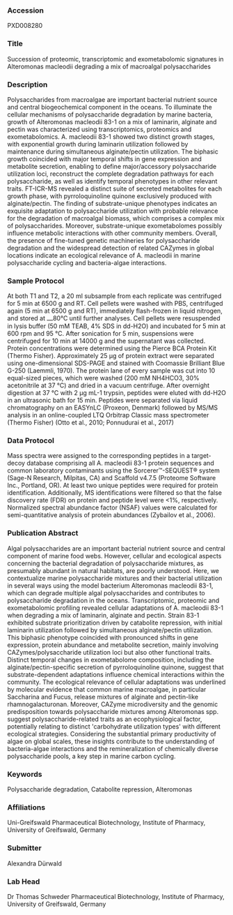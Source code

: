 ### Accession
PXD008280

### Title
Succession of proteomic, transcriptomic and exometabolomic signatures in Alteromonas macleodii degrading a mix of macroalgal polysaccharides

### Description
Polysaccharides from macroalgae are important bacterial nutrient source and central biogeochemical component in the oceans. To illuminate the cellular mechanisms of polysaccharide degradation by marine bacteria, growth of Alteromonas macleodii 83-1 on a mix of laminarin, alginate and pectin was characterized using transcriptomics, proteomics and exometabolomics. A. macleodii 83-1 showed two distinct growth stages, with exponential growth during laminarin utilization followed by maintenance during simultaneous alginate/pectin utilization. The biphasic growth coincided with major temporal shifts in gene expression and metabolite secretion, enabling to define major/accessory polysaccharide utilization loci, reconstruct the complete degradation pathways for each polysaccharide, as well as identify temporal phenotypes in other relevant traits. FT-ICR-MS revealed a distinct suite of secreted metabolites for each growth phase, with pyrroloquinoline quinone exclusively produced with alginate/pectin. The finding of substrate-unique phenotypes indicates an exquisite adaptation to polysaccharide utilization with probable relevance for the degradation of macroalgal biomass, which comprises a complex mix of polysaccharides. Moreover, substrate-unique exometabolomes possibly influence metabolic interactions with other community members. Overall, the presence of fine-tuned genetic machineries for polysaccharide degradation and the widespread detection of related CAZymes in global locations indicate an ecological relevance of A. macleodii in marine polysaccharide cycling and bacteria-algae interactions.

### Sample Protocol
At both T1 and T2, a 20 ml subsample from each replicate was centrifuged for 5 min at 6500 g and RT. Cell pellets were washed with PBS, centrifuged again (5 min at 6500 g and RT),  immediately flash-frozen in liquid nitrogen, and stored at ⎼80°C until further analyses. Cell pellets were resuspended in lysis buffer (50 mM TEAB, 4% SDS in dd-H2O) and incubated for 5 min at 600 rpm and 95 °C. After sonication for 5 min, suspensions were centrifuged for 10 min at 14000 g and the supernatant was collected. Protein concentrations were determined using the Pierce BCA Protein Kit (Thermo Fisher). Approximately 25 µg of protein extract were separated using one-dimensional SDS-PAGE and stained with Coomassie Brilliant Blue G-250 (Laemmli, 1970). The protein lane of every sample was cut into 10 equal-sized pieces, which were washed (200 mM NH4HCO3, 30% acetonitrile at 37 °C) and dried in a vacuum centrifuge. After overnight digestion at 37 °C with 2 µg mL-1 trypsin, peptides were eluted with dd-H2O in an ultrasonic bath for 15 min. Peptides were separated via liquid chromatography on an EASYnLC (Proxeon, Denmark) followed by MS/MS analysis in an online-coupled LTQ Orbitrap Classic mass spectrometer (Thermo Fisher) (Otto et al., 2010; Ponnudurai et al., 2017)

### Data Protocol
Mass spectra were assigned to the corresponding peptides in a target-decoy database comprising all A. macleodii 83-1 protein sequences and common laboratory contaminants using the Sorcerer™-SEQUEST® system (Sage-N Research, Milpitas, CA) and Scaffold v4.7.5 (Proteome Software Inc., Portland, OR). At least two unique peptides were required for protein identification. Additionally, MS identifications were filtered so that the false discovery rate (FDR) on protein and peptide level were <1%, respectively. Normalized spectral abundance factor (NSAF) values were calculated for semi-quantitative analysis of protein abundances (Zybailov et al., 2006).

### Publication Abstract
Algal polysaccharides are an important bacterial nutrient source and central component of marine food webs. However, cellular and ecological aspects concerning the bacterial degradation of polysaccharide mixtures, as presumably abundant in natural habitats, are poorly understood. Here, we contextualize marine polysaccharide mixtures and their bacterial utilization in several ways using the model bacterium Alteromonas macleodii 83-1, which can degrade multiple algal polysaccharides and contributes to polysaccharide degradation in the oceans. Transcriptomic, proteomic and exometabolomic profiling revealed cellular adaptations of A. macleodii 83-1 when degrading a mix of laminarin, alginate and pectin. Strain 83-1 exhibited substrate prioritization driven by catabolite repression, with initial laminarin utilization followed by simultaneous alginate/pectin utilization. This biphasic phenotype coincided with pronounced shifts in gene expression, protein abundance and metabolite secretion, mainly involving CAZymes/polysaccharide utilization loci but also other functional traits. Distinct temporal changes in exometabolome composition, including the alginate/pectin-specific secretion of pyrroloquinoline quinone, suggest that substrate-dependent adaptations influence chemical interactions within the community. The ecological relevance of cellular adaptations was underlined by molecular evidence that common marine&#xa0;macroalgae, in particular Saccharina and Fucus, release mixtures of alginate and pectin-like rhamnogalacturonan. Moreover, CAZyme microdiversity and the genomic predisposition towards polysaccharide mixtures among Alteromonas spp. suggest polysaccharide-related traits as an ecophysiological factor, potentially relating to distinct 'carbohydrate utilization types' with different ecological strategies. Considering the substantial primary productivity of algae on global scales, these insights contribute to the understanding of bacteria-algae interactions and the remineralization of chemically diverse polysaccharide pools, a key step in marine carbon cycling.

### Keywords
Polysaccharide degradation, Catabolite repression, Alteromonas

### Affiliations
Uni-Greifswald
Pharmaceutical Biotechnology, Institute of Pharmacy, University of Greifswald, Germany

### Submitter
Alexandra Dürwald

### Lab Head
Dr Thomas Schweder
Pharmaceutical Biotechnology, Institute of Pharmacy, University of Greifswald, Germany


